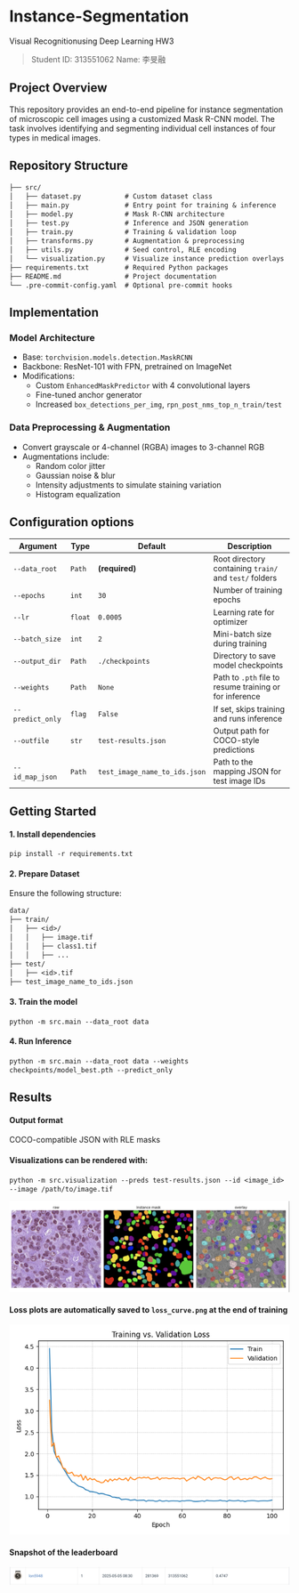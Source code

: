# Instance-Segmentation
Visual Recognitionusing Deep Learning HW3
> Student ID: 313551062
> Name: 李旻融

## Project Overview
This repository provides an end-to-end pipeline for instance segmentation of microscopic cell images using a customized Mask R-CNN model. The task involves identifying and segmenting individual cell instances of four types in medical images.

## Repository Structure
```Instance-Segmentation/
├── src/
│   ├── dataset.py           # Custom dataset class
│   ├── main.py              # Entry point for training & inference
│   ├── model.py             # Mask R-CNN architecture
│   ├── test.py              # Inference and JSON generation
│   ├── train.py             # Training & validation loop
│   ├── transforms.py        # Augmentation & preprocessing
│   ├── utils.py             # Seed control, RLE encoding
│   └── visualization.py     # Visualize instance prediction overlays
├── requirements.txt         # Required Python packages
├── README.md                # Project documentation
└── .pre-commit-config.yaml  # Optional pre-commit hooks
```

## Implementation

### Model Architecture
- Base: `torchvision.models.detection.MaskRCNN`
- Backbone: ResNet-101 with FPN, pretrained on ImageNet
- Modifications:
  - Custom `EnhancedMaskPredictor` with 4 convolutional layers
  - Fine-tuned anchor generator
  - Increased `box_detections_per_img`, `rpn_post_nms_top_n_train/test`

### Data Preprocessing & Augmentation
- Convert grayscale or 4-channel (RGBA) images to 3-channel RGB
- Augmentations include:
  - Random color jitter
  - Gaussian noise & blur
  - Intensity adjustments to simulate staining variation
  - Histogram equalization

## Configuration options
| Argument         | Type    | Default                       | Description                                             |
| ---------------- | ------- | ----------------------------- | ------------------------------------------------------- |
| `--data_root`    | `Path`  | **(required)**                | Root directory containing `train/` and `test/` folders  |
| `--epochs`       | `int`   | `30`                          | Number of training epochs                               |
| `--lr`           | `float` | `0.0005`                      | Learning rate for optimizer                             |
| `--batch_size`   | `int`   | `2`                           | Mini-batch size during training                         |
| `--output_dir`   | `Path`  | `./checkpoints`               | Directory to save model checkpoints                     |
| `--weights`      | `Path`  | `None`                        | Path to `.pth` file to resume training or for inference |
| `--predict_only` | `flag`  | `False`                       | If set, skips training and runs inference               |
| `--outfile`      | `str`   | `test-results.json`           | Output path for COCO-style predictions                  |
| `--id_map_json`  | `Path`  | `test_image_name_to_ids.json` | Path to the mapping JSON for test image IDs             |


## Getting Started

#### 1. Install dependencies
```
pip install -r requirements.txt
```

#### 2. Prepare Dataset
Ensure the following structure:

```
data/
├── train/
│   ├── <id>/
│   │   ├── image.tif
│   │   ├── class1.tif
│   │   ├── ...
├── test/
│   ├── <id>.tif
├── test_image_name_to_ids.json
```

#### 3. Train the model
```
python -m src.main --data_root data
```

#### 4. Run Inference
```
python -m src.main --data_root data --weights checkpoints/model_best.pth --predict_only
```

## Results
#### Output format
COCO-compatible JSON with RLE masks

#### Visualizations can be rendered with:
```
python -m src.visualization --preds test-results.json --id <image_id> --image /path/to/image.tif
```
![Visualization Result](./images/visualization.png)

####  Loss plots are automatically saved to `loss_curve.png` at the end of training
![Loss Curve](./images/loss_curve.png)

#### Snapshot of the leaderboard
![snapshot](./images/snapshot.png)
